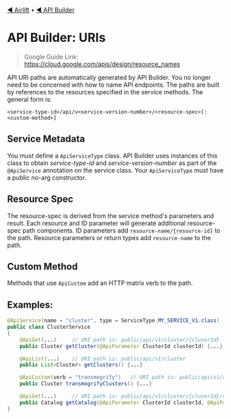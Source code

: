 [◀︎ Airlift](../../README.md) • [◀︎ API Builder](../README.md)

# API Builder: URIs

> Google Guide Link: https://cloud.google.com/apis/design/resource_names

API URI paths are automatically generated by API Builder. You no longer need to be concerned with how to name API
endpoints. The paths are built by references to the resources specified in the service methods. The general form is:

```text
<service-type-id>/api/v<service-version-number>/<resource-spec>[:<custom-method>]
```

## Service Metadata

You must define a `ApiServiceType` class. API Builder uses instances of this class to obtain
_service-type-id_ and _service-version-number_ as part of the `@ApiService` annotation
on the service class. Your `ApiServiceType` must have a public no-arg constructor.

## Resource Spec

The resource-spec is derived from the service method's parameters and result. Each resource and ID parameter
will generate additional resource-spec path components. ID parameters add `resource-name/{resource-id}` to the
path. Resource parameters or return types add `resource-name` to the path. 

## Custom Method

Methods that use `ApiCustom` add an HTTP matrix verb to the path.

## Examples:

```java
@ApiService(name = "cluster", type = ServiceType.MY_SERVICE_V1.class)
public class ClusterService
{
    @ApiGet(...)     // URI path is: public/api/v1/cluster/{cluserId}
    public Cluster getCluster(@ApiParameter ClusterId clusterId) {...}

    @ApiList(...)    // URI path is: public/api/v1/cluster
    public List<Cluster> getClusters() {...}

    @ApiCustom(verb = "transmogrify")   // URI path is: public/api/v1/cluster:transmogrify
    public Cluster transmogrifyClusters() {...}

    @ApiGet(...)     // URI path is: public/api/v1/cluster/{cluserId}/catalog/{catalogId}
    public Catalog getCatalog(@ApiParameter ClusterId clusterId, @ApiParameter CatalogId catalogId) {...}
}
```

